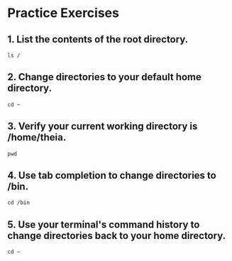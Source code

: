 # Practice Exercises

## 1. List the contents of the root directory.

```shell
ls /
```

## 2. Change directories to your default home directory.

```shell
cd ~
```

## 3. Verify your current working directory is /home/theia.

```shell
pwd
```

## 4. Use tab completion to change directories to /bin.

```shell
cd /bin
```

## 5. Use your terminal's command history to change directories back to your home directory.

```shell
cd ~
```
